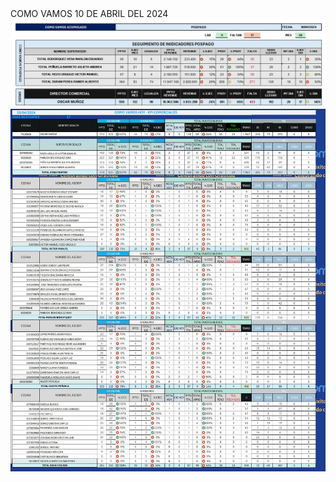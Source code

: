 
<HTML>
  <head>
    COMO VAMOS 10 DE ABRIL DEL 2024
  </head>
  <body>
    <div id="una capa">
      <img src="WhatsApp Image 2024-04-10 at 15.57.18.jpeg">
     <img src="cv1004.jpg">
    </div>
  </body>  
</HTML>

